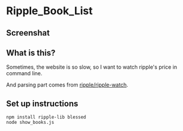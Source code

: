 Ripple_Book_List
================

## Screenshat

## What is this?
Sometimes, the website is so slow, so I want to watch ripple's price in command line.

And parsing part comes from [ripple/ripple-watch](https://github.com/ripple/ripple-watch).

## Set up instructions

    npm install ripple-lib blessed
    node show_books.js

    

